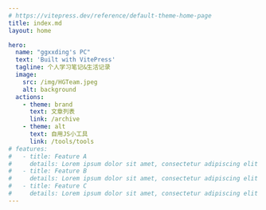 ```yaml
---
# https://vitepress.dev/reference/default-theme-home-page
title: index.md
layout: home

hero:
  name: "ggxxding's PC"
  text: 'Built with VitePress'
  tagline: 个人学习笔记&生活记录
  image:
    src: /img/HGTeam.jpeg
    alt: background
  actions:
    - theme: brand
      text: 文章列表
      link: /archive
    - theme: alt
      text: 自用JS小工具
      link: /tools/tools
# features:
#   - title: Feature A
#     details: Lorem ipsum dolor sit amet, consectetur adipiscing elit
#   - title: Feature B
#     details: Lorem ipsum dolor sit amet, consectetur adipiscing elit
#   - title: Feature C
#     details: Lorem ipsum dolor sit amet, consectetur adipiscing elit
---
```

